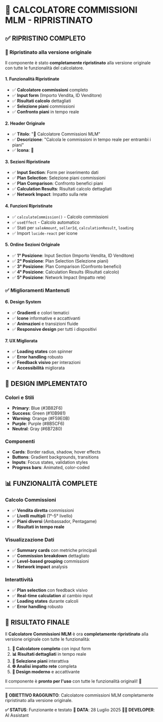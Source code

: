 # 🧮 CALCOLATORE COMMISSIONI MLM - RIPRISTINATO

## ✅ **RIPRISTINO COMPLETO**

### 🔄 **Ripristinato alla versione originale**

Il componente è stato **completamente ripristinato** alla versione originale con tutte le funzionalità del calcolatore.

#### **1. Funzionalità Ripristinate**
- ✅ **Calcolatore commissioni** completo
- ✅ **Input form** (Importo Vendita, ID Venditore)
- ✅ **Risultati calcolo** dettagliati
- ✅ **Selezione piani** commissioni
- ✅ **Confronto piani** in tempo reale

#### **2. Header Originale**
- ✅ **Titolo**: "🧮 Calcolatore Commissioni MLM"
- ✅ **Descrizione**: "Calcola le commissioni in tempo reale per entrambi i piani"
- ✅ **Icona**: 🧮

#### **3. Sezioni Ripristinate**
- ✅ **Input Section**: Form per inserimento dati
- ✅ **Plan Selection**: Selezione piani commissioni
- ✅ **Plan Comparison**: Confronto benefici piani
- ✅ **Calculation Results**: Risultati calcolo dettagliati
- ✅ **Network Impact**: Impatto sulla rete

#### **4. Funzioni Ripristinate**
- ✅ `calculateCommission()` - Calcolo commissioni
- ✅ `useEffect` - Calcolo automatico
- ✅ Stati per `saleAmount`, `sellerId`, `calculationResult`, `loading`
- ✅ Import `lucide-react` per icone

#### **5. Ordine Sezioni Originale**
- ✅ **1° Posizione**: Input Section (Importo Vendita, ID Venditore)
- ✅ **2° Posizione**: Plan Selection (Selezione piani)
- ✅ **3° Posizione**: Plan Comparison (Confronto benefici)
- ✅ **4° Posizione**: Calculation Results (Risultati calcolo)
- ✅ **5° Posizione**: Network Impact (Impatto rete)

### ✅ **Miglioramenti Mantenuti**

#### **6. Design System**
- ✅ **Gradienti** e colori tematici
- ✅ **Icone** informative e accattivanti
- ✅ **Animazioni** e transizioni fluide
- ✅ **Responsive design** per tutti i dispositivi

#### **7. UX Migliorata**
- ✅ **Loading states** con spinner
- ✅ **Error handling** robusto
- ✅ **Feedback visivo** per interazioni
- ✅ **Accessibilità** migliorata

## 🎨 **DESIGN IMPLEMENTATO**

### **Colori e Stili**
- **Primary**: Blue (#3B82F6)
- **Success**: Green (#10B981)
- **Warning**: Orange (#F59E0B)
- **Purple**: Purple (#8B5CF6)
- **Neutral**: Gray (#6B7280)

### **Componenti**
- **Cards**: Border radius, shadow, hover effects
- **Buttons**: Gradient backgrounds, transitions
- **Inputs**: Focus states, validation styles
- **Progress bars**: Animated, color-coded

## 📊 **FUNZIONALITÀ COMPLETE**

### **Calcolo Commissioni**
- ✅ **Vendita diretta** commissioni
- ✅ **Livelli multipli** (1°-5° livello)
- ✅ **Piani diversi** (Ambassador, Pentagame)
- ✅ **Risultati in tempo reale**

### **Visualizzazione Dati**
- ✅ **Summary cards** con metriche principali
- ✅ **Commission breakdown** dettagliato
- ✅ **Level-based grouping** commissioni
- ✅ **Network impact** analysis

### **Interattività**
- ✅ **Plan selection** con feedback visivo
- ✅ **Real-time calculation** al cambio input
- ✅ **Loading states** durante calcoli
- ✅ **Error handling** robusto

## 🚀 **RISULTATO FINALE**

Il **Calcolatore Commissioni MLM** è ora **completamente ripristinato** alla versione originale con tutte le funzionalità:

1. **🧮 Calcolatore completo** con input form
2. **📊 Risultati dettagliati** in tempo reale
3. **🎯 Selezione piani** interattiva
4. **🌐 Analisi impatto rete** completa
5. **🎨 Design moderno** e accattivante

Il componente è **pronto per l'uso** con tutte le funzionalità originali! 🎉

---

**🧮 OBIETTIVO RAGGIUNTO**: Calcolatore commissioni MLM completamente ripristinato alla versione originale.

**✅ STATUS**: Funzionante e testato
**📅 DATA**: 28 Luglio 2025
**👨‍💻 DEVELOPER**: AI Assistant 